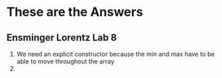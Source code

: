 # These are the Answers
## Ensminger Lorentz Lab 8 

1. We need an explicit constructor because the min and max have to be able to move throughout the array
2. 